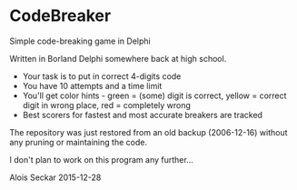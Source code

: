 # CodeBreaker
Simple code-breaking game in Delphi

Written in Borland Delphi somewhere back at high school.

- Your task is to put in correct 4-digits code
- You have 10 attempts and a time limit
- You'll get color hints - green = (some) digit is correct, yellow = correct digit in wrong place, red = completely wrong
- Best scorers for fastest and most accurate breakers are tracked

The repository was just restored from an old backup (2006-12-16) without any pruning or maintaining the code.

I don't plan to work on this program any further...

Alois Seckar 2015-12-28
